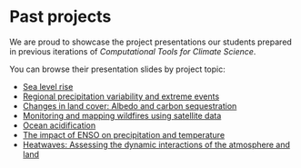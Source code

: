 # Past projects

We are proud to showcase the project presentations our students prepared in previous iterations of *Computational Tools for Climate Science*. 

You can browse their presentation slides by project topic:
- [Sea level rise](../past-projects/Sea_level_rise.ipynb)
- [Regional precipitation variability and extreme events](../past-projects/precipitation.ipynb)
- [Changes in land cover: Albedo and carbon sequestration](../past-projects/albedo.ipynb)
- [Monitoring and mapping wildfires using satellite data](../past-projects/wildfires.ipynb)
- [Ocean acidification](../past-projects/ocean_acidification.ipynb)
- [The impact of ENSO on precipitation and temperature](../past-projects/ENSO.ipynb)
- [Heatwaves: Assessing the dynamic interactions of the atmosphere and land](../past-projects/heatwaves.ipynb)



